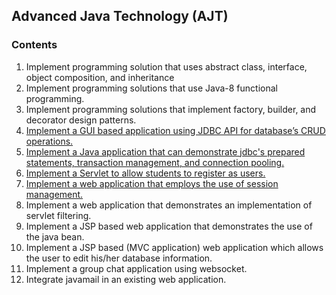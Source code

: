 ## Advanced Java Technology (AJT)
### Contents
1. Implement programming solution that uses abstract class, interface, object composition,
and inheritance
2. Implement programming solutions that use Java-8 functional programming.
3. Implement programming solutions that implement factory, builder, and decorator design
patterns.
4. [Implement a GUI based application using JDBC API for database’s CRUD operations.](https://github.com/kevintamakuwala/AJT-Labwork/tree/main/Lab6)
5. [Implement a Java application that can demonstrate jdbc's prepared statements, transaction
management, and connection pooling.](https://github.com/kevintamakuwala/AJT-Labwork/tree/main/Lab5)
6. [Implement a Servlet to allow students to register as users.](https://github.com/kevintamakuwala/AJT-Labwork/tree/main/Lab7)
7. [Implement a web application that employs the use of session management.](https://github.com/kevintamakuwala/AJT-Labwork/tree/main/Lab8)
8. Implement a web application that demonstrates an implementation of servlet filtering.
9. Implement a JSP based web application that demonstrates the use of the java bean.
10. Implement a JSP based (MVC application) web application which allows the user to edit
his/her database information.
11. Implement a group chat application using websocket.
12. Integrate javamail in an existing web application.
